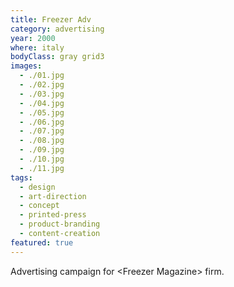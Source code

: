 ```yaml
---
title: Freezer Adv
category: advertising
year: 2000
where: italy
bodyClass: gray grid3
images:
  - ./01.jpg
  - ./02.jpg
  - ./03.jpg
  - ./04.jpg
  - ./05.jpg
  - ./06.jpg
  - ./07.jpg
  - ./08.jpg
  - ./09.jpg
  - ./10.jpg
  - ./11.jpg
tags:
  - design
  - art-direction
  - concept
  - printed-press
  - product-branding
  - content-creation
featured: true
---
```


Advertising campaign for &lt;Freezer Magazine&gt; firm.
